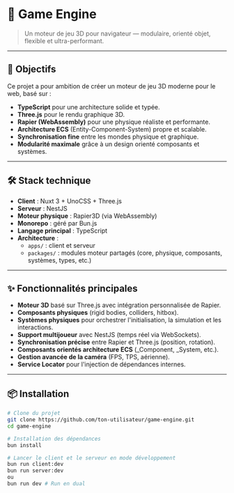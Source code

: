 # 🌟 Game Engine

> Un moteur de jeu 3D pour navigateur — modulaire, orienté objet, flexible et ultra-performant.

---

## 🎯 Objectifs

Ce projet a pour ambition de créer un moteur de jeu 3D moderne pour le web, basé sur :

- **TypeScript** pour une architecture solide et typée.
- **Three.js** pour le rendu graphique 3D.
- **Rapier (WebAssembly)** pour une physique réaliste et performante.
- **Architecture ECS** (Entity-Component-System) propre et scalable.
- **Synchronisation fine** entre les mondes physique et graphique.
- **Modularité maximale** grâce à un design orienté composants et systèmes.

---

## 🛠️ Stack technique

- **Client** : Nuxt 3 + UnoCSS + Three.js
- **Serveur** : NestJS
- **Moteur physique** : Rapier3D (via WebAssembly)
- **Monorepo** : géré par Bun.js
- **Langage principal** : TypeScript
- **Architecture** :
  - `apps/` : client et serveur
  - `packages/` : modules moteur partagés (core, physique, composants, systèmes, types, etc.)

---

## ✨ Fonctionnalités principales

- **Moteur 3D** basé sur Three.js avec intégration personnalisée de Rapier.
- **Composants physiques** (rigid bodies, colliders, hitbox).
- **Systèmes physiques** pour orchestrer l'initialisation, la simulation et les interactions.
- **Support multijoueur** avec NestJS (temps réel via WebSockets).
- **Synchronisation précise** entre Rapier et Three.js (position, rotation).
- **Composants orientés architecture ECS** (_Component, _System, etc.).
- **Gestion avancée de la caméra** (FPS, TPS, aérienne).
- **Service Locator** pour l'injection de dépendances internes.

---

## 📦 Installation

```bash
# Clone du projet
git clone https://github.com/ton-utilisateur/game-engine.git
cd game-engine

# Installation des dépendances
bun install

# Lancer le client et le serveur en mode développement
bun run client:dev
bun run server:dev
ou
bun run dev # Run en dual

